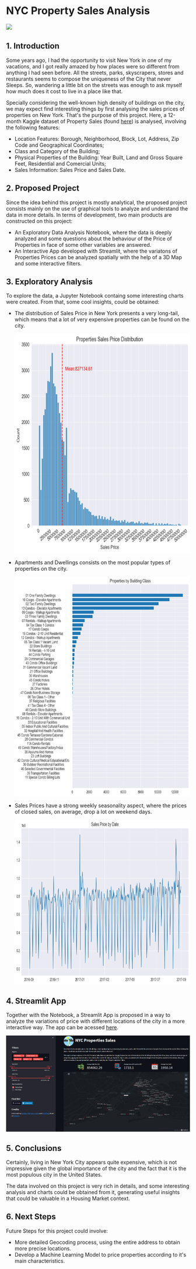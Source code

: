 # NYC Property Sales Analysis

<img src="https://images.unsplash.com/photo-1499092346589-b9b6be3e94b2?ixid=MnwxMjA3fDB8MHxwaG90by1wYWdlfHx8fGVufDB8fHx8&ixlib=rb-1.2.1&auto=format&fit=crop&w=1171&q=80">

## 1. Introduction

Some years ago, I had the opportunity to visit New York in one of my vacations, and I got really amazed by how places were so different from anything I had seen before. All the streets, parks, skyscrapers, stores and restaurants seems to compose the uniqueness of the City that never Sleeps. So, wandering a little bit on the streets was enough to ask myself how much does it cost to live in a place like that. 

Specially considering the well-known high density of buildings on the city, we may expect find interesting things by first analysing the sales prices of properties on New York. That's the purpose of this project. Here, a 12-month Kaggle dataset of Property Sales (found [here](https://www.kaggle.com/new-york-city/nyc-property-sales)) is analysed, involving the following features:

* Location Features: Borough, Neighborhood, Block, Lot, Address, Zip Code and Geographical Coordinates;
* Class and Category of the Building;
* Physical Properties of the Building: Year Built, Land and Gross Square Feet, Residential and Comercial Units;
* Sales Information: Sales Price and Sales Date.

## 2. Proposed Project
Since the idea behind this project is mostly analytical, the proposed project consists mainly on the use of graphical tools to analyze and understand the data in more details. In terms of development, two main products are constructed on this project:

* An Exploratory Data Analysis Notebook, where the data is deeply analyzed and some questions about the behaviour of the Price of Properties in face of some other variables are answered.
* An Interactive App developed with Streamlit, where the variatons of Properties Prices can be analyzed spatially with the help of a 3D Map and some interactive filters. 

## 3. Exploratory Analysis
To explore the data, a Jupyter Notebook containg some interesting charts were created. From that, some cool insights, could be obtained:

* The distribution of Sales Price in New York presents a very long-tail, which means that a lot of very expensive properties can be found on the city.
  
  <img src='Images/sales_price.png' style="width:700px;height:600px" >

* Apartments and Dwellings consists on the most popular types of properties on the city.
  
  <img src='Images/building_class.png' style="width:700px;height:600px">

* Sales Prices have a strong weekly seasonality aspect, where the prices of closed sales, on average, drop a lot on weekend days. 

  <img src='Images/seasonality.png' style="width:800px;height:450px">

## 4. Streamlit App
Together with the Notebook, a Streamlit App is proposed in a way to analyze the variations of price with different locations of the city in a more interactive way. The app can be acessed [here](https://nyc-sales.herokuapp.com/).

<img src='Images/app.png'>

## 5. Conclusions
Certainly, living in New York City appears quite expensive, which is not impressive given the global importance of the city and the fact that it is the most populous city in the United States.

The data involved on this project is very rich in details, and some interesting analysis and charts could be obtained from it, generating useful insights that could be valuable in a Housing Market context.

## 6. Next Steps
Future Steps for this project could involve:
* More detailed Geocoding process, using the entire address to obtain more precise locations.
* Develop a Machine Learning Model to price properties according to it's main characteristics.

 
